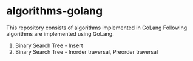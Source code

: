 # algorithms-golang
This repository consists of algorithms implemented in GoLang
Following algorithms are implemented using GoLang.
1. Binary Search Tree - Insert
2. Binary Search Tree - Inorder traversal, Preorder traversal
